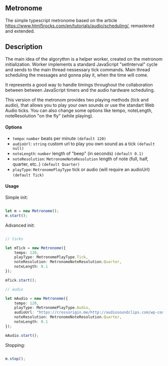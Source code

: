 ## Metronome

The simple typescript metronome based on the article https://www.html5rocks.com/en/tutorials/audio/scheduling/, remastered and extended.

## Description

The main idea of the algorythm is a helper worker, created on the metronom initialization. Worker implements a standard JavaScript "setInterval" cycle and sends to the main thread nessessary tick commands. Main thread scheduling the messages and gonna play it, when the time will come. 

It represents a good way to handle timings throughout the collaboration between between JavaScript timers and the audio hardware scheduling.

This version of the metronom provides two playing methods (tick and audio), that allows you to play your own sounds or use the standart Web Audio ticks. You can also change some options like tempo, noteLength, noteResolution "on the fly" (while playing).

#### Options

- ``tempo``: ``number`` beats per minute ``(default 120)``
- ``audioUrl``: ``string`` custom url to play you own sound as a tick ``(default null)``
- ``noteLength``: ``number`` length of "beep" (in seconds) ``(default 0.1)``
- ``noteResolution``: ``MetronomeNoteResolution`` length of note (full, half, quarter, etc..) ``(default Quarter)``
- ``playType``: ``MetronomePlayType`` tick or audio (will require an audioUrl) ``(default Tick)``

#### Usage

Simple init: 

```typescript

let m = new Metronome();
m.start();

```

Advanced init:

```typescript

// ticks

let mTick = new Metronome({
    tempo: 120,
    playType: MetronomePlayType.Tick,
    noteResolution: MetronomeNoteResolution.Quarter,
    noteLength: 0.1
});

mTick.start();

// audio

let mAudio = new Metronome({
    tempo: 120,
    playType: MetronomePlayType.Audio,
    audioUrl: "https://crossorigin.me/http://audiosoundclips.com/wp-content/uploads/2011/12/Drum1.mp3",
    noteResolution: MetronomeNoteResolution.Quarter,
    noteLength: 0.1
});

mAudio.start();

```

Stopping: 

```typescript

m.stop();

```
